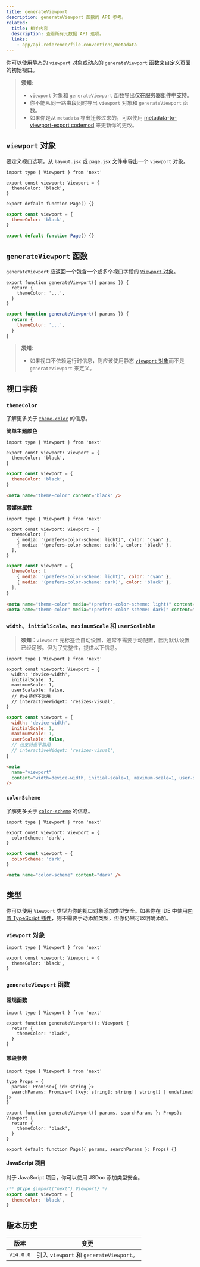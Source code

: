 ```yaml
---
title: generateViewport
description: generateViewport 函数的 API 参考。
related:
  title: 相关内容
  description: 查看所有元数据 API 选项。
  links:
    - app/api-reference/file-conventions/metadata
---
```


你可以使用静态的 `viewport` 对象或动态的 `generateViewport` 函数来自定义页面的初始视口。

> **须知**:
>
> - `viewport` 对象和 `generateViewport` 函数导出**仅在服务器组件中支持**。
> - 你不能从同一路由段同时导出 `viewport` 对象和 `generateViewport` 函数。
> - 如果你是从 `metadata` 导出迁移过来的，可以使用 [metadata-to-viewport-export codemod](/docs/nextjs-cn/app/guides/upgrading/codemods#metadata-to-viewport-export) 来更新你的更改。

## `viewport` 对象

要定义视口选项，从 `layout.jsx` 或 `page.jsx` 文件中导出一个 `viewport` 对象。

```tsx switcher
import type { Viewport } from 'next'

export const viewport: Viewport = {
  themeColor: 'black',
}

export default function Page() {}
```

```jsx switcher
export const viewport = {
  themeColor: 'black',
}

export default function Page() {}
```

## `generateViewport` 函数

`generateViewport` 应返回一个包含一个或多个视口字段的 [`Viewport` 对象](#viewport-fields)。

```tsx switcher
export function generateViewport({ params }) {
  return {
    themeColor: '...',
  }
}
```

```jsx switcher
export function generateViewport({ params }) {
  return {
    themeColor: '...',
  }
}
```

> **须知**:
>
> - 如果视口不依赖运行时信息，则应该使用静态 [`viewport` 对象](#the-viewport-object)而不是 `generateViewport` 来定义。

## 视口字段

### `themeColor`

了解更多关于 [`theme-color`](https://developer.mozilla.org/docs/Web/HTML/Element/meta/name/theme-color) 的信息。

**简单主题颜色**

```tsx switcher
import type { Viewport } from 'next'

export const viewport: Viewport = {
  themeColor: 'black',
}
```

```jsx switcher
export const viewport = {
  themeColor: 'black',
}
```

```html hideLineNumbers
<meta name="theme-color" content="black" />
```

**带媒体属性**

```tsx switcher
import type { Viewport } from 'next'

export const viewport: Viewport = {
  themeColor: [
    { media: '(prefers-color-scheme: light)', color: 'cyan' },
    { media: '(prefers-color-scheme: dark)', color: 'black' },
  ],
}
```

```jsx switcher
export const viewport = {
  themeColor: [
    { media: '(prefers-color-scheme: light)', color: 'cyan' },
    { media: '(prefers-color-scheme: dark)', color: 'black' },
  ],
}
```

```html hideLineNumbers
<meta name="theme-color" media="(prefers-color-scheme: light)" content="cyan" />
<meta name="theme-color" media="(prefers-color-scheme: dark)" content="black" />
```

### `width`、`initialScale`、`maximumScale` 和 `userScalable`

> **须知**：`viewport` 元标签会自动设置，通常不需要手动配置，因为默认设置已经足够。但为了完整性，提供以下信息。

```tsx switcher
import type { Viewport } from 'next'

export const viewport: Viewport = {
  width: 'device-width',
  initialScale: 1,
  maximumScale: 1,
  userScalable: false,
  // 也支持但不常用
  // interactiveWidget: 'resizes-visual',
}
```

```jsx switcher
export const viewport = {
  width: 'device-width',
  initialScale: 1,
  maximumScale: 1,
  userScalable: false,
  // 也支持但不常用
  // interactiveWidget: 'resizes-visual',
}
```

```html hideLineNumbers
<meta
  name="viewport"
  content="width=device-width, initial-scale=1, maximum-scale=1, user-scalable=no"
/>
```

### `colorScheme`

了解更多关于 [`color-scheme`](https://developer.mozilla.org/en-US/docs/Web/HTML/Element/meta/name#:~:text=color%2Dscheme%3A-specifies,of-the-following%3A) 的信息。

```tsx switcher
import type { Viewport } from 'next'

export const viewport: Viewport = {
  colorScheme: 'dark',
}
```

```jsx switcher
export const viewport = {
  colorScheme: 'dark',
}
```

```html hideLineNumbers
<meta name="color-scheme" content="dark" />
```

## 类型

你可以使用 `Viewport` 类型为你的视口对象添加类型安全。如果你在 IDE 中使用[内置 TypeScript 插件](/docs/nextjs-cn/app/api-reference/config/typescript)，则不需要手动添加类型，但你仍然可以明确添加。

### `viewport` 对象

```tsx
import type { Viewport } from 'next'

export const viewport: Viewport = {
  themeColor: 'black',
}
```

### `generateViewport` 函数

#### 常规函数

```tsx
import type { Viewport } from 'next'

export function generateViewport(): Viewport {
  return {
    themeColor: 'black',
  }
}
```

#### 带段参数

```tsx
import type { Viewport } from 'next'

type Props = {
  params: Promise<{ id: string }>
  searchParams: Promise<{ [key: string]: string | string[] | undefined }>
}

export function generateViewport({ params, searchParams }: Props): Viewport {
  return {
    themeColor: 'black',
  }
}

export default function Page({ params, searchParams }: Props) {}
```

#### JavaScript 项目

对于 JavaScript 项目，你可以使用 JSDoc 添加类型安全。

```js
/** @type {import("next").Viewport} */
export const viewport = {
  themeColor: 'black',
}
```

## 版本历史

| 版本      | 变更                                    |
| --------- | --------------------------------------- |
| `v14.0.0` | 引入 `viewport` 和 `generateViewport`。 |
